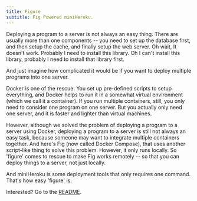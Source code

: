 ```yaml
---
title: Figure
subtitle: Fig Powered miniHeroku.
---
```


Deploying a program to a server is not always an easy thing. There are
usually more than one components -- you need to set up the database
first, and then setup the cache, and finally setup the web server. Oh
wait, It doesn't work. Probably I need to install this library. Oh I
can't install this library, probably I need to install that library
first.

And just imagine how complicated it would be if you want to deploy
multiple programs into one server.

Docker is one of the rescue. You set up pre-defined scripts to setup
everything, and Docker helps to run it in a somewhat virtual environment
(which we call it a container). If you run multiple containers, still,
you only need to consider one program on one server. But you actually
only need one server, and it is faster and lighter than virtual
machines.

However, although we solved the problem of deploying a program to a
server using Docker, deploying a program to a server is still not always
an easy task, because someone may want to integrate multiple containers
together. And here's Fig (now called Docker Compose), that uses another
script-like thing to solve this problem. However, it only runs locally.
So 'figure' comes to rescue to make Fig works remotely -- so that you
can deploy things to a server, not just locally.

And miniHeroku is some deployment tools that only requires one command.
That's how easy 'figure' is.

Interested? Go to the [README](https://git.beyond.codes/figure/about/).
